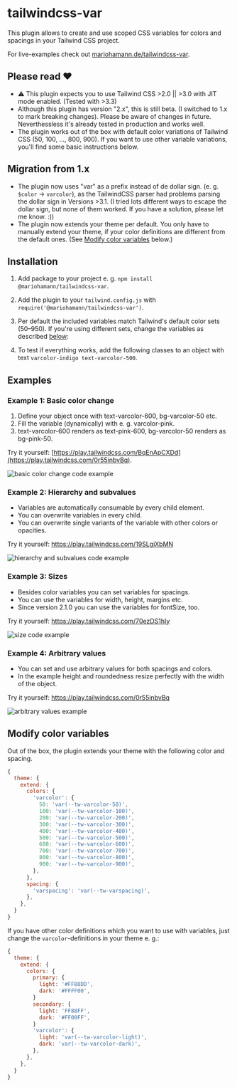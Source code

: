 # tailwindcss-var

This plugin allows to create and use scoped CSS variables for colors and spacings in your Tailwind CSS project.

For live-examples check out [mariohamann.de/tailwindcss-var](https://mariohamann.de/tailwindcss-var).

## Please read ❤️

- ⚠️ This plugin expects you to use Tailwind CSS >2.0 || >3.0 with JIT mode enabled. (Tested with >3.3)
- Although this plugin has version "2.x", this is still beta. (I switched to 1.x to mark breaking changes). Please be aware of changes in future. Neverthessless it's already tested in production and works well.
- The plugin works out of the box with default color variations of Tailwind CSS (50, 100, ..., 800, 900). If you want to use other variable variations, you'll find some basic instructions below.

## Migration from 1.x

- The plugin now uses "var" as a prefix instead of de dollar sign. (e. g. `$color` -> `varcolor`), as the TailwindCSS parser had problems parsing the dollar sign in Versions >3.1. (I tried lots different ways to escape the dollar sign, but none of them worked. If you have a solution, please let me know. :))
- The plugin now extends your theme per default. You only have to manually extend your theme, if your color definitions are different from the default ones. (See [Modify color variables](#modify-color-variables) below.)

## Installation

1. Add package to your project e. g. `npm install @mariohamann/tailwindcss-var`.
2. Add the plugin to your `tailwind.config.js` with `require('@mariohamann/tailwindcss-var')`.
3. Per default the included variables match Tailwind's default color sets (50–950). If you're using different sets, change the variables as described [below](#modify-color-variables):

4. To test if everything works, add the following classes to an object with text `varcolor-indigo text-varcolor-500`.

## Examples

### Example 1: Basic color change

1. Define your object once with text-varcolor-600, bg-varcolor-50 etc.
2. Fill the variable (dynamically) with e. g. varcolor-pink.
3. text-varcolor-600 renders as text-pink-600, bg-varcolor-50 renders as bg-pink-50.

Try it yourself: [https://play.tailwindcss.com/BqEnApCXDd](https://play.tailwindcss.com/0r55inbvBq).

![basic color change code example](https://github.com/mariohamann/tailwindcss-var/assets/26542182/6b13ee4c-83a2-43c1-ab29-fb848ee23c6d)

### Example 2: Hierarchy and subvalues

- Variables are automatically consumable by every child element.
- You can overwrite variables in every child.
- You can overwrite single variants of the variable with other colors or opacities.

Try it yourself: https://play.tailwindcss.com/19SLgiXbMN

![hierarchy and subvalues code example](https://user-images.githubusercontent.com/26542182/221135288-682e5028-7b2d-4760-8680-3dd4b3951e97.png)

### Example 3: Sizes

- Besides color variables you can set variables for spacings.
- You can use the variables for width, height, margins etc.
- Since version 2.1.0 you can use the variables for fontSize, too.

Try it yourself: https://play.tailwindcss.com/70ezDS1hIy

![size code example](https://user-images.githubusercontent.com/26542182/221134417-007611dc-d3d3-4567-b799-5bb61079e84e.png)

### Example 4: Arbitrary values

- You can set and use arbitrary values for both spacings and colors.
- In the example height and roundedness resize perfectly with the width of the object.

Try it yourself: https://play.tailwindcss.com/0r55inbvBq

![arbitrary values example](https://user-images.githubusercontent.com/26542182/221136127-116b7e84-c12e-4263-89a3-9f8030943a71.png)

## Modify color variables

Out of the box, the plugin extends your theme with the following color and spacing.

```js
{
  theme: {
    extend: {
      colors: {
        'varcolor': {
          50: 'var(--tw-varcolor-50)',
          100: 'var(--tw-varcolor-100)',
          200: 'var(--tw-varcolor-200)',
          300: 'var(--tw-varcolor-300)',
          400: 'var(--tw-varcolor-400)',
          500: 'var(--tw-varcolor-500)',
          600: 'var(--tw-varcolor-600)',
          700: 'var(--tw-varcolor-700)',
          800: 'var(--tw-varcolor-800)',
          900: 'var(--tw-varcolor-900)',
        },
      },
      spacing: {
        'varspacing': 'var(--tw-varspacing)',
      },
    },
  }
}
```

If you have other color definitions which you want to use with variables, just change the `varcolor`-definitions in your theme e. g.:

```js
{
  theme: {
    extend: {
      colors: {
        primary: {
          light: '#FF88DD',
          dark: '#FFFF00',
        }
        secondary: {
          light: 'FF88FF',
          dark: '#FF00FF',
        }
        'varcolor': {
          light: 'var(--tw-varcolor-light)',
          dark: 'var(--tw-varcolor-dark)',
        },
      },
    },
  }
}
```
